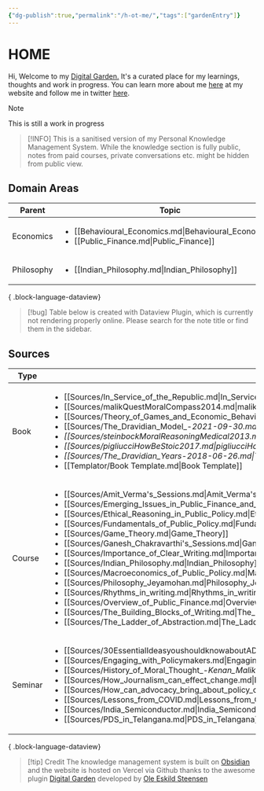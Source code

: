 ```yaml
---
{"dg-publish":true,"permalink":"/h-ot-me/","tags":["gardenEntry"]}
---
```



# HOME

Hi, 
Welcome to my [Digital Garden.](https://web.archive.org/web/20221112021127/https://maggieappleton.com/garden-history) It's a curated place for my learnings, thoughts and work in progress. You can learn more about me [here](https://santhoshsaravanan.in/) at my website and follow me in twitter [here](https://twitter.com/santhosh_srvnn).    

> [!NOTE] 
> This is still a work in progress

> [!INFO] 
> This is a sanitised version of my Personal Knowledge Management System. While the knowledge section is fully public, notes from paid courses, private conversations etc. might be hidden from public view. 
>  

## Domain Areas
| Parent     | Topic                                                                                                                 |
| ---------- | --------------------------------------------------------------------------------------------------------------------- |
| Economics  | <ul><li>[[Behavioural_Economics.md\\|Behavioural_Economics]]</li><li>[[Public_Finance.md\\|Public_Finance]]</li></ul> |
| Philosophy | <ul><li>[[Indian_Philosophy.md\\|Indian_Philosophy]]</li></ul>                                                        |

{ .block-language-dataview}


> [!bug]
> Table below is created with Dataview Plugin, which is currently not rendering properly online. Please search for the note title or find them in the sidebar.

## Sources


| Type    | Topic                                                                                                                                                                                                                                                                                                                                                                                                                                                                                                                                                                                                                                                                                                                                                                                                                                                                                                                                                                                                                                                                                                                                                         |
| ------- | ------------------------------------------------------------------------------------------------------------------------------------------------------------------------------------------------------------------------------------------------------------------------------------------------------------------------------------------------------------------------------------------------------------------------------------------------------------------------------------------------------------------------------------------------------------------------------------------------------------------------------------------------------------------------------------------------------------------------------------------------------------------------------------------------------------------------------------------------------------------------------------------------------------------------------------------------------------------------------------------------------------------------------------------------------------------------------------------------------------------------------------------------------------- |
| Book    | <ul><li>[[Sources/In_Service_of_the_Republic.md\\|In_Service_of_the_Republic]]</li><li>[[Sources/malikQuestMoralCompass2014.md\\|malikQuestMoralCompass2014]]</li><li>[[Sources/Theory_of_Games_and_Economic_Behavior.md\\|Theory_of_Games_and_Economic_Behavior]]</li><li>[[Sources/The_Dravidian_Model_-_2021-09-30.md\\|The_Dravidian_Model_-_2021-09-30]]</li><li>[[Sources/steinbockMoralReasoningMedical2013.md\\|steinbockMoralReasoningMedical2013]]</li><li>[[Sources/pigliucciHowBeStoic2017.md\\|pigliucciHowBeStoic2017]]</li><li>[[Sources/The_Dravidian_Years_-_2018-06-26.md\\|The_Dravidian_Years_-_2018-06-26]]</li><li>[[Templator/Book Template.md\\|Book Template]]</li></ul>                                                                                                                                                                                                                                                                                                                                                                                                                                                             |
| Course  | <ul><li>[[Sources/Amit_Verma's_Sessions.md\\|Amit_Verma's_Sessions]]</li><li>[[Sources/Emerging_Issues_in_Public_Finance_and_Taxation.md\\|Emerging_Issues_in_Public_Finance_and_Taxation]]</li><li>[[Sources/Ethical_Reasoning_in_Public_Policy.md\\|Ethical_Reasoning_in_Public_Policy]]</li><li>[[Sources/Fundamentals_of_Public_Policy.md\\|Fundamentals_of_Public_Policy]]</li><li>[[Sources/Game_Theory.md\\|Game_Theory]]</li><li>[[Sources/Ganesh_Chakravarthi's_Sessions.md\\|Ganesh_Chakravarthi's_Sessions]]</li><li>[[Sources/Importance_of_Clear_Writing.md\\|Importance_of_Clear_Writing]]</li><li>[[Sources/Indian_Philosophy.md\\|Indian_Philosophy]]</li><li>[[Sources/Macroeconomics_of_Public_Policy.md\\|Macroeconomics_of_Public_Policy]]</li><li>[[Sources/Philosophy_Jeyamohan.md\\|Philosophy_Jeyamohan]]</li><li>[[Sources/Rhythms_in_writing.md\\|Rhythms_in_writing]]</li><li>[[Sources/Overview_of_Public_Finance.md\\|Overview_of_Public_Finance]]</li><li>[[Sources/The_Building_Blocks_of_Writing.md\\|The_Building_Blocks_of_Writing]]</li><li>[[Sources/The_Ladder_of_Abstraction.md\\|The_Ladder_of_Abstraction]]</li></ul> |
| Seminar | <ul><li>[[Sources/30EssentialIdeasyoushouldknowaboutADHD.md\\|30EssentialIdeasyoushouldknowaboutADHD]]</li><li>[[Sources/Engaging_with_Policymakers.md\\|Engaging_with_Policymakers]]</li><li>[[Sources/History_of_Moral_Thought_-_Kenan_Malik.md\\|History_of_Moral_Thought_-_Kenan_Malik]]</li><li>[[Sources/How_Journalism_can_effect_change.md\\|How_Journalism_can_effect_change]]</li><li>[[Sources/How_can_advocacy_bring_about_policy_change.md\\|How_can_advocacy_bring_about_policy_change]]</li><li>[[Sources/Lessons_from_COVID.md\\|Lessons_from_COVID]]</li><li>[[Sources/India_Semiconductor.md\\|India_Semiconductor]]</li><li>[[Sources/PDS_in_Telangana.md\\|PDS_in_Telangana]]</li></ul>                                                                                                                                                                                                                                                                                                                                                                                                                                                   |

{ .block-language-dataview}


> [!tip] Credit
> The knowledge management system is built on [Obsidian](https://obsidian.md/) and the website is hosted on Vercel via Github thanks to the awesome plugin [Digital Garden](https://github.com/oleeskild/obsidian-digital-garden) developed by [Ole Eskild Steensen](https://ko-fi.com/oleeskild)